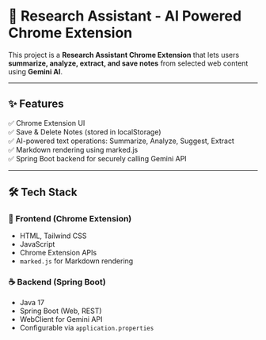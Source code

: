# 🧠 Research Assistant - AI Powered Chrome Extension

This project is a **Research Assistant Chrome Extension** that lets users **summarize, analyze, extract, and save notes** from selected web content using **Gemini AI**.

---

## ✨ Features

✅ Chrome Extension UI  
✅ Save & Delete Notes (stored in localStorage)  
✅ AI-powered text operations: Summarize, Analyze, Suggest, Extract  
✅ Markdown rendering using marked.js  
✅ Spring Boot backend for securely calling Gemini API  

---

## 🛠️ Tech Stack

### 🚀 Frontend (Chrome Extension)
- HTML, Tailwind CSS
- JavaScript
- Chrome Extension APIs
- `marked.js` for Markdown rendering

### ☕ Backend (Spring Boot)
- Java 17
- Spring Boot (Web, REST)
- WebClient for Gemini API
- Configurable via `application.properties`
